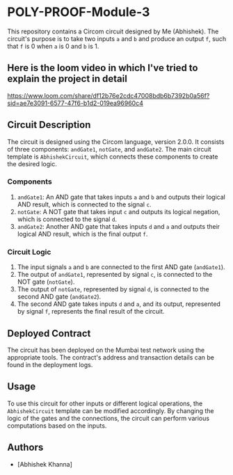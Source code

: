 # POLY-PROOF-Module-3

This repository contains a Circom circuit designed by Me (Abhishek). The circuit's purpose is to take two inputs `a` and `b` and produce an output `f`, such that `f` is 0 when `a` is 0 and `b` is 1.

## Here is the loom video in which I've tried to explain the project in detail

https://www.loom.com/share/df12b76e2cdc47008bdb6b7392b0a56f?sid=ae7e3091-6577-47f6-b1d2-019ea96960c4

## Circuit Description

The circuit is designed using the Circom language, version 2.0.0. It consists of three components: `andGate1`, `notGate`, and `andGate2`. The main circuit template is `AbhishekCircuit`, which connects these components to create the desired logic.

### Components

1. `andGate1`: An AND gate that takes inputs `a` and `b` and outputs their logical AND result, which is connected to the signal `c`.
2. `notGate`: A NOT gate that takes input `c` and outputs its logical negation, which is connected to the signal `d`.
3. `andGate2`: Another AND gate that takes inputs `d` and `a` and outputs their logical AND result, which is the final output `f`.

### Circuit Logic

1. The input signals `a` and `b` are connected to the first AND gate (`andGate1`).
2. The output of `andGate1`, represented by signal `c`, is connected to the NOT gate (`notGate`).
3. The output of `notGate`, represented by signal `d`, is connected to the second AND gate (`andGate2`).
4. The second AND gate takes inputs `d` and `a`, and its output, represented by signal `f`, represents the final result of the circuit.

## Deployed Contract

The circuit has been deployed on the Mumbai test network using the appropriate tools. The contract's address and transaction details can be found in the deployment logs.

## Usage

To use this circuit for other inputs or different logical operations, the `AbhishekCircuit` template can be modified accordingly. By changing the logic of the gates and the connections, the circuit can perform various computations based on the inputs.

## Authors

- [Abhishek Khanna]
